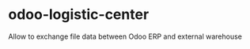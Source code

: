 odoo-logistic-center
====================

Allow to exchange file data between Odoo ERP and external warehouse
